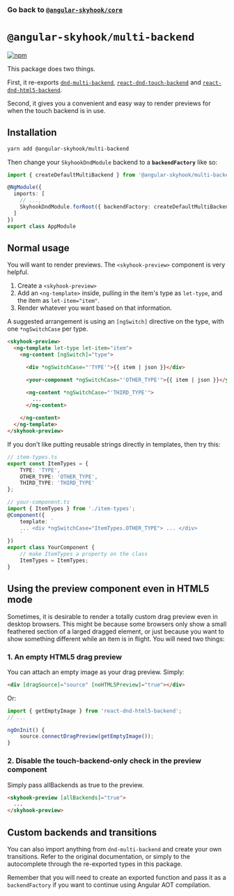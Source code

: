 ### Go back to [`@angular-skyhook/core`](../)

# `@angular-skyhook/multi-backend`

[![npm](https://img.shields.io/npm/v/@angular-skyhook/multi-backend.svg)](https://www.npmjs.com/package/@angular-skyhook/multi-backend)

This package does two things.

First, it re-exports [`dnd-multi-backend`][dnd-multi-backend], [`react-dnd-touch-backend`][touch-backend] and [`react-dnd-html5-backend`][html5-backend].

[html5-backend]: https://github.com/react-dnd/react-dnd
[touch-backend]: https://github.com/yahoo/react-dnd-touch-backend
[dnd-multi-backend]: https://github.com/LouisBrunner/react-dnd-multi-backend

Second, it gives you a convenient and easy way to render previews for when the touch backend is in use.

## Installation

```sh
yarn add @angular-skyhook/multi-backend
```

Then change your `SkyhookDndModule` backend to a **`backendFactory`** like so:

```typescript
import { createDefaultMultiBackend } from '@angular-skyhook/multi-backend';

@NgModule({
  imports: [
    // ...,
    SkyhookDndModule.forRoot({ backendFactory: createDefaultMultiBackend })
  ]
})
export class AppModule
```

## Normal usage

You will want to render previews. The `<skyhook-preview>` component is very helpful.

1.  Create a `<skyhook-preview>`
2.  Add an `<ng-template>` inside, pulling in the item's type as `let-type`, and the item as `let-item="item"`.
3.  Render whatever you want based on that information.

A suggested arrangement is using an `[ngSwitch]` directive on the type, with one `*ngSwitchCase` per type.

```html
<skyhook-preview>
  <ng-template let-type let-item="item">
    <ng-content [ngSwitch]="type">

      <div *ngSwitchCase="'TYPE'">{{ item | json }}</div>

      <your-component *ngSwitchCase="'OTHER_TYPE'">{{ item | json }}</your-component>

      <ng-content *ngSwitchCase="'THIRD_TYPE'">
        ...
      </ng-content>

    </ng-content>
  </ng-template>
</skyhook-preview>
```

If you don't like putting reusable strings directly in templates, then try this:

```typescript
// item-types.ts
export const ItemTypes = {
    TYPE: 'TYPE',
    OTHER_TYPE: 'OTHER_TYPE',
    THIRD_TYPE: 'THIRD_TYPE'
};
```

```typescript
// your-component.ts
import { ItemTypes } from './item-types';
@Component({
    template: `
    ... <div *ngSwitchCase="ItemTypes.OTHER_TYPE"> ... </div>
    `
})
export class YourComponent {
    // make ItemTypes a property on the class
    ItemTypes = ItemTypes;
}
```

## Using the preview component even in HTML5 mode

Sometimes, it is desirable to render a totally custom drag preview even in
desktop browsers. This might be because some browsers only show a small
feathered section of a larged dragged element, or just because you want to show
something different while an item is in flight. You will need two things:

### 1. An empty HTML5 drag preview

You can attach an empty image as your drag preview. Simply:

```html
<div [dragSource]="source" [noHTML5Preview]="true"></div>
```

Or:

```typescript
import { getEmptyImage } from 'react-dnd-html5-backend';
// ...

ngOnInit() {
    source.connectDragPreview(getEmptyImage());
}
```

### 2. Disable the touch-backend-only check in the preview component

Simply pass allBackends as true to the preview.

```html
<skyhook-preview [allBackends]="true">
  ...
</skyhook-preview>
```

## Custom backends and transitions

You can also import anything from `dnd-multi-backend` and create your own
transitions. Refer to the original documentation, or simply to the autocomplete
through the re-exported types in this package.

Remember that you will need to create an exported function and pass it as a
`backendFactory` if you want to continue using Angular AOT compilation.
